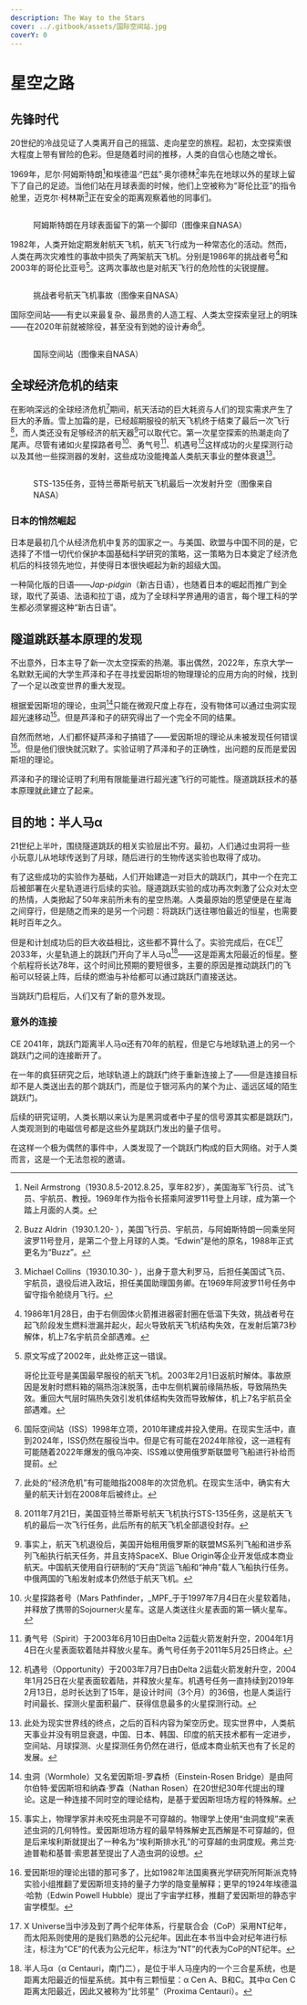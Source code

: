 ```yaml
---
description: The Way to the Stars
cover: ../.gitbook/assets/国际空间站.jpg
coverY: 0
---
```


# 星空之路

## 先锋时代

20世纪的冷战见证了人类离开自己的摇篮、走向星空的旅程。起初，太空探索很大程度上带有冒险的色彩。但是随着时间的推移，人类的自信心也随之增长。

1969年，尼尔·阿姆斯特朗[^1]和埃德温·“巴兹”·奥尔德林[^2]率先在地球以外的星球上留下了自己的足迹。当他们站在月球表面的时候，他们上空被称为“哥伦比亚”的指令舱里，迈克尔·柯林斯[^3]正在安全的距离观察着他的同事们。

<figure><img src="../.gitbook/assets/人类在月球上的第一个脚印.webp" alt=""><figcaption><p>阿姆斯特朗在月球表面留下的第一个脚印（图像来自NASA）</p></figcaption></figure>

1982年，人类开始定期发射航天飞机，航天飞行成为一种常态化的活动。然而，人类在两次灾难性的事故中损失了两架航天飞机。分别是1986年的挑战者号[^4]和2003年的哥伦比亚号[^5]。这两次事故也是对航天飞行的危险性的尖锐提醒。

<figure><img src="../.gitbook/assets/挑战者号航天飞机失事.avif" alt=""><figcaption><p>挑战者号航天飞机事故（图像来自NASA）</p></figcaption></figure>

国际空间站——有史以来最复杂、最昂贵的人造工程、人类太空探索皇冠上的明珠——在2020年前就被除役，甚至没有到她的设计寿命[^6]。

<figure><img src="../.gitbook/assets/国际空间站.jpg" alt=""><figcaption><p>国际空间站（图像来自NASA）</p></figcaption></figure>

## 全球经济危机的结束

在影响深远的全球经济危机[^7]期间，航天活动的巨大耗资与人们的现实需求产生了巨大的矛盾。雪上加霜的是，已经超期服役的航天飞机终于结束了最后一次飞行[^8]，而人类还没有足够经济的航天器[^9]可以取代它。第一次星空探索的热潮走向了尾声。尽管有诸如火星探路者号[^10]、勇气号[^11]、机遇号[^12]这样成功的火星探测行动以及其他一些探测器的发射，这些成功没能掩盖人类航天事业的整体衰退[^13]。

<figure><img src="../.gitbook/assets/亚特兰蒂斯STS-135任务.jpg" alt=""><figcaption><p>STS-135任务，亚特兰蒂斯号航天飞机最后一次发射升空（图像来自NASA）</p></figcaption></figure>

### 日本的悄然崛起

日本是最初几个从经济危机中复苏的国家之一。与美国、欧盟与中国不同的是，它选择了不惜一切代价保护本国基础科学研究的策略，这一策略为日本奠定了经济危机后的科技领先地位，并使得日本很快崛起为新的超级大国。

一种简化版的日语——_Jap-pidgin_（新古日语），也随着日本的崛起而推广到全球，取代了英语、法语和拉丁语，成为了全球科学界通用的语言，每个理工科的学生都必须掌握这种“新古日语”。

## 隧道跳跃基本原理的发现

不出意外，日本主导了新一次太空探索的热潮。事出偶然，2022年，东京大学一名默默无闻的大学生芦泽和子在寻找爱因斯坦的物理理论的应用方向的时候，找到了一个足以改变世界的重大发现。

根据爱因斯坦的理论，虫洞[^14]只能在微观尺度上存在，没有物体可以通过虫洞实现超光速移动[^15]。但是芦泽和子的研究得出了一个完全不同的结果。

自然而然地，人们都怀疑芦泽和子搞错了——爱因斯坦的理论从未被发现任何错误[^16]。但是他们很快就沉默了。实验证明了芦泽和子的正确性，出问题的反而是爱因斯坦的理论。

芦泽和子的理论证明了利用有限能量进行超光速飞行的可能性。隧道跳跃技术的基本原理就此建立了起来。

## 目的地：半人马α

21世纪上半叶，围绕隧道跳跃的相关实验层出不穷。最初，人们通过虫洞将一些小玩意儿从地球传送到了月球，随后进行的生物传送实验也取得了成功。

有了这些成功的实验作为基础，人们开始建造一对巨大的跳跃门，其中一个在完工后被部署在火星轨道进行后续的实验。隧道跳跃实验的成功再次刺激了公众对太空的热情，人类掀起了50年来前所未有的星空热潮。人类最原始的愿望便是在星海之间穿行，但是随之而来的是另一个问题：将跳跃门送往哪怕最近的恒星，也需要耗时百年之久。

但是和计划成功后的巨大收益相比，这些都不算什么了。实验完成后，在CE[^17] 2033年，火星轨道上的跳跃门开向了半人马α[^18]——这是距离太阳最近的恒星。整个航程将长达78年，这个时间比预期的要短很多，主要的原因是推动跳跃门的飞船可以轻装上阵，后续的燃油与补给都可以通过跳跃门直接送达。

当跳跃门启程后，人们又有了新的意外发现。

### 意外的连接

CE 2041年，跳跃门距离半人马α还有70年的航程，但是它与地球轨道上的另一个跳跃门之间的连接断开了。

在一年的疯狂研究之后，地球轨道上的跳跃门终于重新连接上了——但是连接目标却不是人类送出去的那个跳跃门，而是位于银河系内的某个为止、遥远区域的陌生跳跃门。

后续的研究证明，人类长期以来认为是黑洞或者中子星的信号源其实都是跳跃门，人类观测到的电磁信号都是这些外星跳跃门发出的量子信号。

在这样一个极为偶然的事件中，人类发现了一个跳跃门构成的巨大网络。对于人类而言，这是一个无法忽视的邀请。

[^1]: Neil Armstrong（1930.8.5-2012.8.25，享年82岁），美国海军飞行员、试飞员、宇航员、教授。1969年作为指令长搭乘阿波罗11号登上月球，成为第一个踏上月面的人类。

[^2]: Buzz Aldrin（1930.1.20- ），美国飞行员、宇航员，与阿姆斯特朗一同乘坐阿波罗11号登月，是第二个登上月球的人类。“Edwin”是他的原名，1988年正式更名为“Buzz”。

[^3]: Michael Collins（1930.10.30- ），出身于意大利罗马，后担任美国试飞员、宇航员，退役后进入政坛，担任美国助理国务卿。在1969年阿波罗11号任务中留守指令舱绕月飞行。

[^4]: 1986年1月28日，由于右侧固体火箭推进器密封圈在低温下失效，挑战者号在起飞阶段发生燃料泄漏并起火，起火导致航天飞机结构失效，在发射后第73秒解体，机上7名宇航员全部遇难。

[^5]: 原文写成了2002年，此处修正这一错误。

    哥伦比亚号是美国最早服役的航天飞机。2003年2月1日返航时解体。事故原因是发射时燃料箱的隔热泡沫脱落，击中左侧机翼前缘隔热板，导致隔热失效。重回大气层时隔热失效引发机体结构失效而导致解体，机上7名宇航员全部遇难。

[^6]: 国际空间站（ISS）1998年立项，2010年建成并投入使用。在现实生活中，直到2024年，ISS仍然在服役当中。但是它有可能在2024年除役，这一进程有可能随着2022年爆发的俄乌冲突、ISS难以使用俄罗斯联盟号飞船进行补给而提前。

[^7]: 此处的“经济危机”有可能暗指2008年的次贷危机。在现实生活中，确实有大量的航天计划在2008年后被终止。

[^8]: 2011年7月21日，美国亚特兰蒂斯号航天飞机执行STS-135任务，这是航天飞机的最后一次飞行任务，此后所有的航天飞机全部退役封存。

[^9]: 事实上，航天飞机退役后，美国开始租用俄罗斯的联盟MS系列飞船和进步系列飞船执行航天任务，并且支持SpaceX、Blue Origin等企业开发低成本商业航天。中国航天使用自行研制的“天舟”货运飞船和“神舟”载人飞船执行任务。中俄两国的飞船发射成本仍然低于航天飞机。

[^10]: 火星探路者号（Mars Pathfinder，_MPF_于于1997年7月4日在火星软着陆，并释放了携带的Sojourner火星车。这是人类送往火星表面的第一辆火星车。

[^11]: 勇气号（Spirit）于2003年6月10日由Delta 2运载火箭发射升空，2004年1月4日在火星表面软着陆并释放火星车。勇气号任务于2011年5月25日终止。

[^12]: 机遇号（Opportunity）于2003年7月7日由Delta 2运载火箭发射升空，2004年1月25日在火星表面软着陆，并释放火星车。机遇号任务一直持续到2019年2月13日，总时长达到了15年，是设计时间（3个月）的36倍，也是人类运行时间最长、探测火星面积最广、获得信息最多的火星探测行动。

[^13]: 此处为现实世界线的终点，之后的百科内容为架空历史。现实世界中，人类航天事业并没有明显衰退，中国、日本、韩国、印度的航天技术都有一定进步，空间站、月球探测、火星探测任务仍然在进行，低成本商业航天也有了长足的发展。

[^14]: 虫洞（Wormhole）又名爱因斯坦-罗森桥（Einstein-Rosen Bridge）是由阿尔伯特·爱因斯坦和纳森·罗森（Nathan Rosen）在20世纪30年代提出的理论。这是一种连接不同时空的理论结构，是基于爱因斯坦场方程的特殊解。

[^15]: 事实上，物理学家并未咬死虫洞是不可穿越的。物理学上使用“虫洞度规”来表述虫洞的几何特性。爱因斯坦场方程的最早特殊解史瓦西解是不可穿越的，但是后来埃利斯就提出了一种名为“埃利斯排水孔”的可穿越的虫洞度规。弗兰克·迪普勒和基普·索恩甚至提出了人造虫洞的设想。

[^16]: 爱因斯坦的理论出错的那可多了，比如1982年法国奥赛光学研究所阿斯派克特实验小组推翻了爱因斯坦支持的量子力学的隐变量解释；更早的1924年埃德温·哈勃（Edwin Powell Hubble）提出了宇宙学红移，推翻了爱因斯坦的静态宇宙学模型。

[^17]: X Universe当中涉及到了两个纪年体系，行星联合会（CoP）采用NT纪年，而太阳系则使用的是我们熟悉的公元纪年。因此在本书当中会对纪年进行标注，标注为“CE”的代表为公元纪年，标注为“NT”的代表为CoP的NT纪年。

[^18]: 半人马α（α Centauri，南门二），是位于半人马座内的一个三合星系统，也是距离太阳最近的恒星系统。其中有三颗恒星：α Cen A、B和C。其中α Cen C距离太阳最近，因此又被称为“比邻星”（Proxima Centauri）。
